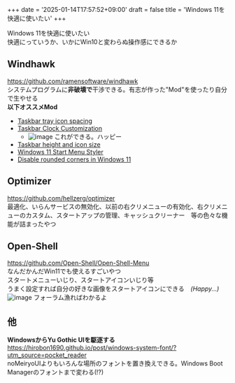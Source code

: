 +++
date = '2025-01-14T17:57:52+09:00'
draft = false
title = 'Windows 11を快適に使いたい'
+++

Windows 11を快適に使いたい  
快適にっていうか、いかにWin10と変わらぬ操作感にできるか
<!--more-->
## Windhawk
https://github.com/ramensoftware/windhawk  
システムプログラムに**非破壊で**干渉できる。有志が作った"Mod"を使ったり自分で生やせる  
**以下オススメMod**
  - [Taskbar tray icon spacing](https://windhawk.net/mods/taskbar-notification-icon-spacing)
  - [Taskbar Clock Customization](https://windhawk.net/mods/taskbar-clock-customization)
    - ![image](https://scrapbox.io/files/6783aad42af894fded93ff0d.png) これができる。ハッピー
  - [Taskbar height and icon size](https://windhawk.net/mods/taskbar-icon-size)
  - [Windows 11 Start Menu Styler](https://windhawk.net/mods/windows-11-start-menu-styler)
  - [Disable rounded corners in Windows 11](https://windhawk.net/mods/disable-rounded-corners)

## Optimizer
https://github.com/hellzerg/optimizer  
最適化、いらんサービスの無効化、以前の右クリメニューの有効化、右クリメニューのカスタム、スタートアップの管理、キャッシュクリーナー　等の色々な機能が詰まったやつ

## Open-Shell
https://github.com/Open-Shell/Open-Shell-Menu  
なんだかんだWin11でも使えるすごいやつ  
スタートメニューいじり、スタートアイコンいじり等  
うまく設定すれば自分の好きな画像をスタートアイコンにできる　*(Happy...)*  
![image](https://scrapbox.io/files/6783ad8c5070974ea482cbed.png) フォーラム漁ればわかるよ

## 他
**WindowsからYu Gothic UIを駆逐する**  
https://hirobon1690.github.io/post/windows-system-font/?utm_source=pocket_reader  
noMeiryoUIよりもいろんな場所のフォントを置き換えできる。Windows Boot Managerのフォントまで変わる(!?)
